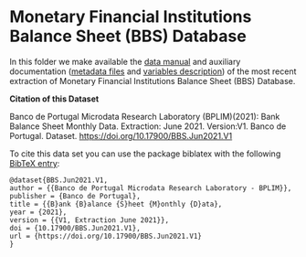 # Monetary Financial Institutions Balance Sheet (BBS) Database

In this folder we make available the [data manual](https://github.com/BPLIM/Manuals/blob/master/Data/BBS/JUN21/manual_BBS_Jun2021.pdf) and auxiliary documentation ([metadata files](https://github.com/BPLIM/Manuals/blob/master/Data/BBS/JUN21/aux_files/describe_dataset) and [variables description](https://github.com/BPLIM/Manuals/blob/master/Data/BBS/JUN21/aux_files/variables_description)) of the most recent extraction of Monetary Financial Institutions Balance Sheet (BBS) Database.

**Citation of this Dataset**

Banco de Portugal Microdata Research Laboratory (BPLIM)(2021): Bank Balance Sheet Monthly Data. Extraction: June 2021. Version:V1. Banco de Portugal. Dataset. https://doi.org/10.17900/BBS.Jun2021.V1


To cite this data set you can use the package biblatex with the following [BibTeX entry](https://github.com/BPLIM/Manuals/blob/master/Data/BBS/JUN21/aux_files/bibtex/BBS.bib):

```
@dataset{BBS.Jun2021.V1,
author = {{Banco de Portugal Microdata Research Laboratory - BPLIM}},
publisher = {Banco de Portugal},
title = {{B}ank {B}alance {S}heet {M}onthly {D}ata},
year = {2021},
version = {{V1, Extraction June 2021}},
doi = {10.17900/BBS.Jun2021.V1},
url = {https://doi.org/10.17900/BBS.Jun2021.V1}
}
```
